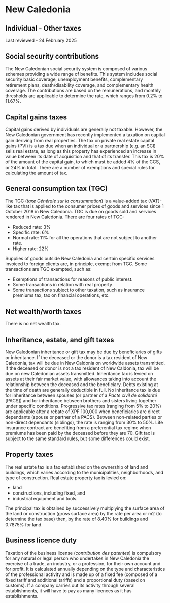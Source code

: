 # New Caledonia
## Individual - Other taxes
Last reviewed - 24 February 2025
## Social security contributions
The New Caledonian social security system is composed of various schemes providing a wide range of benefits. This system includes social security basic coverage, unemployment benefits, complementary retirement plans, death/disability coverage, and complementary health coverage. The contributions are based on the remunerations, and monthly thresholds are applicable to determine the rate, which ranges from 0.2% to 11.67%.
## Capital gains taxes
Capital gains derived by individuals are generally not taxable. However, the New Caledonian government has recently implemented a taxation on capital gain deriving from real properties.
The tax on private real estate capital gains (PVI) is a tax due when an individual or a partnership (e.g. an SCI) sells real estate, as long as this property has experienced an increase in value between its date of acquisition and that of its transfer. This tax is 20% of the amount of the capital gain, to which must be added 4% of the CCS, or 24% in total. There are a number of exemptions and special rules for calculating the amount of tax.
## General consumption tax (TGC)
The TGC (_taxe Générale sur la consummation_) is a value-added tax (VAT)-like tax that is applied to the consumer prices of goods and services since 1 October 2018 in New Caledonia.
TGC is due on goods sold and services rendered in New Caledonia. There are four rates of TGC:
  * Reduced rate: 3%
  * Specific rate: 6%
  * Normal rate: 11% for all the operations that are not subject to another rate.
  * Higher rate: 22%


Supplies of goods outside New Caledonia and certain specific services invoiced to foreign clients are, in principle, exempt from TGC.
Some transactions are TGC exempted, such as:
  * Exemptions of transactions for reasons of public interest.
  * Some transactions in relation with real property
  * Some transactions subject to other taxation, such as insurance premiums tax, tax on financial operations, etc.


## Net wealth/worth taxes
There is no net wealth tax.
## Inheritance, estate, and gift taxes
New Caledonian inheritance or gift tax may be due by beneficiaries of gifts or inheritance. If the deceased or the donor is a tax resident of New Caledonia, tax will be due in New Caldonia on worldwide assets transmitted. If the deceased or donor is not a tax resident of New Caldonia, tax will be due on new Caledonian assets transmitted.
Inheritance tax is levied on assets at their fair market value, with allowances taking into account the relationship between the deceased and the beneficiary. Debts existing at the time of death are generally deductible in full.
No inheritance tax is due for inheritance between spouses (or partner of a _Pacte civil de solidarité_ [PACS]) and for inheritance between brothers and sisters living together under specific conditions.
Progressive tax rates (ranging from 5% to 20%) are applicable after a rebate of XPF 100,000 when beneficiaries are direct dependants (spouse or partner of a PACS).
Between non-related parties or non-direct dependants (siblings), the rate is ranging from 30% to 50%.
Life insurance contract are benefiting from a preferential tax regime when premiums has been paid by the deceased before they are 70.
Gift tax is subject to the same standard rules, but some differences could exist.
## Property taxes
The real estate tax is a tax established on the ownership of land and buildings, which varies according to the municipalities, neighborhoods, and type of construction.
Real estate property tax is levied on:
  * land
  * constructions, including fixed, and
  * industrial equipment and tools.


The principal tax is obtained by successively multiplying the surface area of the land or construction (gross surface area) by the rate per area or m2 (to determine the tax base) then, by the rate of 8.40% for buildings and 0.7875% for land.
## Business licence duty
Taxation of the business license (_contribution des patentes_) is compulsory for any natural or legal person who undertakes in New Caledonia the exercise of a trade, an industry, or a profession, for their own account and for profit.
It is calculated annually depending on the type and characteristics of the professional activity and is made up of a fixed fee (composed of a fixed tariff and additional tariffs) and a proportional duty (based on customs). If a company carries out its activity through several establishments, it will have to pay as many licences as it has establishments.
